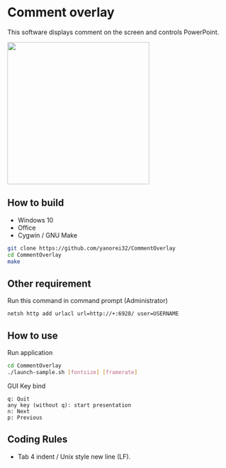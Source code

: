 # Comment overlay

This software displays comment on the screen and controls PowerPoint.

<img src=https://user-images.githubusercontent.com/11992915/63655100-56791400-c7be-11e9-95f1-852489bfdaf1.png width=320px>

## How to build

* Windows 10
* Office
* Cygwin / GNU Make

```bash
git clone https://github.com/yanorei32/CommentOverlay
cd CommentOverlay
make
```

## Other requirement

Run this command in command prompt (Administrator)

```
netsh http add urlacl url=http://+:6928/ user=USERNAME
```

## How to use

Run application

```bash
cd CommentOverlay
./launch-sample.sh [fontsize] [framerate]
```

GUI Key bind

```
q: Quit
any key (without q): start presentation
n: Next
p: Previous
```

## Coding Rules
* Tab 4 indent / Unix style new line (LF).

